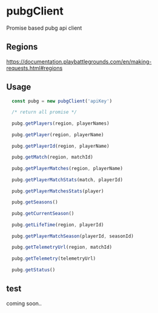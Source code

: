 # pubgClient
Promise based pubg api client

## Regions
https://documentation.playbattlegrounds.com/en/making-requests.html#regions

## Usage
```javascript
  const pubg = new pubgClient('apiKey')
  
  /* return all promise */
  
  pubg.getPlayers(region, playerNames)
  
  pubg.getPlayer(region, playerName)
  
  pubg.getPlayerId(region, playerName)
  
  pubg.getMatch(region, matchId)
  
  pubg.getPlayerMatches(region, playerName)
  
  pubg.getPlayerMatchStats(match, playerId)
  
  pubg.getPlayerMatchesStats(player)
  
  pubg.getSeasons()
  
  pubg.getCurrentSeason()
  
  pubg.getLifeTime(region, playerId)
  
  pubg.getPlayerMatchSeason(playerId, seasonId)
  
  pubg.getTelemetryUrl(region, matchId)
  
  pubg.getTelemetry(telemetryUrl)
  
  pubg.getStatus()
```


## test

coming soon..